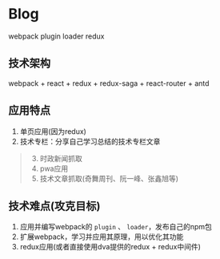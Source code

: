 # Blog
webpack plugin loader redux

## 技术架构

webpack + react + redux + redux-saga + react-router + antd

## 应用特点

1. 单页应用(因为redux)
2. 技术专栏：分享自己学习总结的技术专栏文章
> 3. 时政新闻抓取
> 4. pwa应用
> 5. 技术文章抓取(奇舞周刊、阮一峰、张鑫旭等)


## 技术难点(攻克目标)

1. 应用并编写webpack的 `plugin` 、 `loader`，发布自己的npm包
2. 扩展webpack，学习并应用其原理，用以优化其功能
3. redux应用(或者直接使用dva提供的redux + redux中间件)
